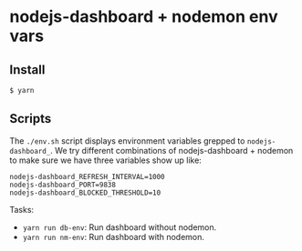 nodejs-dashboard + nodemon env vars
===================================

## Install

```sh
$ yarn
```

## Scripts

The `./env.sh` script displays environment variables grepped to `nodejs-dashboard_`. We try different combinations of nodejs-dashboard + nodemon to make sure we have three variables show up like:

```
nodejs-dashboard_REFRESH_INTERVAL=1000                                             nodejs-dashboard_PORT=9838                                                        nodejs-dashboard_BLOCKED_THRESHOLD=10
```

Tasks:

- `yarn run db-env`: Run dashboard without nodemon.
- `yarn run nm-env`: Run dashboard with nodemon.
